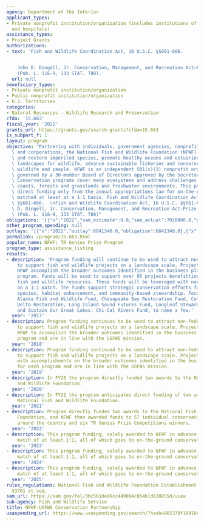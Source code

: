 ```yaml
---
agency: Department of the Interior
applicant_types:
- Private nonprofit institution/organization (includes institutions of higher education
  and hospitals)
assistance_types:
- Project Grants
authorizations:
- text: 'Fish and Wildlife Coordination Act, 16 U.S.C. §§661-666.


    John D. Dingell, Jr. Conservation, Management, and Recreation Act—Prize Competitions
    (Pub. L. 116-9, 133 STAT. 788).'
  url: null
beneficiary_types:
- Private nonprofit institution/organization
- Public nonprofit institution/organization
- U.S. Territories
categories:
- Natural Resources - Wildlife Research and Preservation
cfda: '15.663'
fiscal_year: '2022'
grants_url: https://grants.gov/search-grants?cfda=15.663
is_subpart_f: 1
layout: program
objective: "Partnering with individuals, government agencies, nonprofit organizations\
  \ and corporations, the National Fish and Wildlife Foundation (NFWF) works to protect\
  \ and restore imperiled species, promote healthy oceans and estuaries, improve working\
  \ landscapes for wildlife, advance sustainable fisheries and conserve water for\
  \ wildlife and people. NFWF is an independent 501(c)(3) nonprofit organization,\
  \ governed by a 30-member Board of Directors approved by the Secretary of the Interior.\
  \ Conservation programs cover many ecosystems and address challenges in oceans and\
  \ coasts, forests and grasslands and freshwater environments. This program uses\
  \ direct funding only from the annual appropriations law for on-the-ground conservation\
  \ matched at least at a 1:1 basis. Fish and Wildlife Coordination Act, 16 U.S.C.\
  \ §§661-666.  \nFish and Wildlife Coordination Act, 16 U.S.C. §§661-666.\n\nJohn\
  \ D. Dingell, Jr. Conservation, Management, and Recreation Act—Prize Competitions\
  \ (Pub. L. 116-9, 133 STAT. 788)"
obligations: '[{"x":"2022","sam_estimate":0.0,"sam_actual":7020000.0,"usa_spending_actual":6841340.0},{"x":"2023","sam_estimate":0.0,"sam_actual":7020000.0,"usa_spending_actual":6821340.0},{"x":"2024","sam_estimate":7020000.0,"sam_actual":0.0,"usa_spending_actual":4883323.36}]'
other_program_spending: null
outlays: '[{"x":"2022","outlay":6841340.0,"obligation":6841340.0},{"x":"2023","outlay":6821340.0,"obligation":6821340.0},{"x":"2024","outlay":1058323.36,"obligation":4883323.36}]'
permalink: /program/15.663.html
popular_name: NFWF; TR Genius Prize Program
program_type: assistance_listing
results:
- description: 'Program funding will continue to be used to attract non-federal resources
    to support fish and wildlife projects on a landscape scale. Projects will assist
    NFWF accomplish the broader outcomes identified in the business plans for each
    program. Funds will be used to support over 95 projects benefitting our Nation’s
    fish and wildlife resources. These funds will be leveraged with non federal funds
    on a 1:1 match. The funds support strategic conservation efforts focused on at-risk
    species, habitat enhancement, and community-based stewardship. Focal areas include
    Alaska Fish and Wildlife Fund, Chesapeake Bay Restoration Fund, Colorado River
    Delta Restoration, Long Island Sound Futures Fund, Longleaf Stewardship Fund,
    and Sustain Our Great Lakes: Chi-Cal Rivers Fund, to name a few.'
  year: '2017'
- description: Program funding continues to be used to attract non-federal resources
    to support fish and wildlife projects on a landscape scale. Projects will assist
    NFWF to accomplish the broader outcomes identified in the business plans for each
    program and are in line with the USFWS mission.
  year: '2018'
- description: Program funding continued to be used to attract non-federal resources
    to support fish and wildlife projects on a landscape scale. Projects assist NFWF
    with accomplishments on the broader outcomes identified in the business plans
    for each program and are in line with the USFWS mission.
  year: '2019'
- description: In FY20 the program directly funded two awards to the National Fish
    and Wildlife Foundation.
  year: '2020'
- description: In FY21 the program anticipates direct funding of two awards to the
    National Fish and Wildlife Foundation.
  year: '2021'
- description: Program directly funded two awards to the National Fish and Wildlife
    Foundation, and NFWF then awarded funds to 57 individual conservation projects
    around the country and six TR Genius Prize Competitions winners.
  year: '2022'
- description: This program funding, solely awarded to NFWF in advance, requires a
    match of at least 1:1, all of which goes to on-the-ground conservation.
  year: '2023'
- description: This program funding, solely awarded to NFWF in advance, requires a
    match of at least 1:1, all of which goes to on-the-ground conservation.
  year: '2024'
- description: This program funding, solely awarded to NFWF in advance, requires a
    match of at least 1:1, all of which goes to on-the-ground conservation.
  year: '2025'
rules_regulations: National Fish and Wildlife Foundation Establishment Act, 16 U.S.C.
  §3701 et seq.
sam_url: https://sam.gov/fal/3bc561de86cc449084c854b1d638855d/view
sub-agency: Fish and Wildlife Service
title: NFWF-USFWS Conservation Partnership
usaspending_url: https://www.usaspending.gov/search/?hash=965370f18910464b0362c1a030e47d40
---
```

